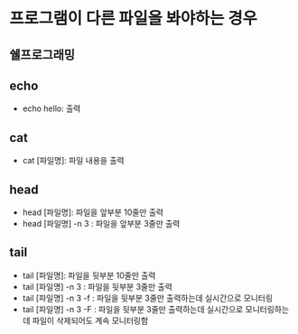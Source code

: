 # 프로그램이 다른 파일을 봐야하는 경우

## 쉘프로그래밍

## echo
- echo hello: 출력

## cat
- cat [파일명]: 파일 내용을 출력

## head
- head [파일명]: 파일을 앞부분 10줄만 출력
- head [파일명] -n 3 : 파일을 앞부분 3줄만 출력

## tail
- tail [파일명]: 파일을 뒷부분 10줄만 출력
- tail [파일명] -n 3 : 파일을 뒷부분 3줄만 출력
- tail [파일명] -n 3 -f : 파일을 뒷부분 3줄만 출력하는데 실시간으로 모니터링
- tail [파일명] -n 3 -F : 파일을 뒷부분 3줄만 출력하는데 실시간으로 모니터링하는데 파일이 삭제되어도 계속 모니터링함